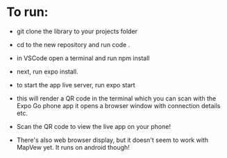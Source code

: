 # To run:

- git clone the library to your projects folder

- cd to the new repository and run code .

- in VSCode open a terminal and run npm install

- next, run expo install.

- to start the app live server, run expo start

- this will render a QR code in the terminal which you can scan with the Expo Go phone app it opens a browser window with connection details etc.

- Scan the QR code to view the live app on your phone!

- There's also web browser display, but it doesn't seem to work with MapVew yet. It runs on android though!

